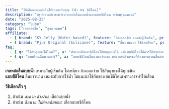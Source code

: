 ```yaml
---
title: "วิธีเลือกเจลหล่อลื่นให้เหมาะกับคุณ (น้ำ vs ซิลิโคน)"
description: "สรุปความต่างระหว่างเจลหล่อลื่นแบบน้ำและแบบซิลิโคน พร้อมรุ่นแนะนำ"
date: "2025-08-25"
category: "lube"
tags: ["เจลหล่อลื่น", "สุขภาพเพศ"]
affiliate:
  - { brand: "KY Jelly (Water-based)", feature: "ล้างออกง่าย เหมาะผู้เริ่มต้น", price: "฿120-190", url: "https://shopee.example.com/affiliate-KY" }
  - { brand: "Pjur Original (Silicone)", feature: "ลื่นนานมาก ใช้น้อยก็พอ", price: "฿450-650", url: "https://shopee.example.com/affiliate-PJUR" }
faq:
  - { q: "ใช้กับถุงยางได้ไหม?", a: "ทั้งแบบน้ำและซิลิโคนใช้กับถุงยางได้ แต่แบบซิลิโคนไม่ควรใช้กับของเล่นซิลิโคน" }
  - { q: "แบบไหนลื่นนานกว่า?", a: "แบบซิลิโคนลื่นนานกว่ามาก เหมาะกับกิจกรรมที่ต้องการความลื่นต่อเนื่อง" }
---
```


**เจลหล่อลื่นแบบน้ำ** เหมาะกับผู้เริ่มต้น ไม่เหนียว ล้างออกง่าย ใช้กับถุงยางได้ทุกชนิด  
**แบบซิลิโคน** ลื่นยาวนาน เหมาะกับการใช้น้ำ ไม่แนะนำใช้กับของเล่นซิลิโคนเพราะอาจทำให้เสื่อม

**วิธีเลือกเร็ว ๆ**  
1. ถ้าเน้น *สะดวก ล้างง่าย*: เลือกแบบน้ำ  
2. ถ้าเน้น *ลื่นนาน ไม่ต้องเติมบ่อย*: เลือกแบบซิลิโคน
